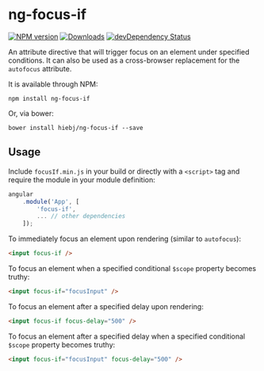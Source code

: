 # ng-focus-if
[![NPM version][npm-image]][npm-url]
[![Downloads][downloads-image]][npm-url]
[![devDependency Status][david-image]][david-url]

An attribute directive that will trigger focus on an element under specified conditions. It can also be used as a cross-browser replacement for the `autofocus` attribute.

It is available through NPM:

```text
npm install ng-focus-if
```

Or, via bower:

```text
bower install hiebj/ng-focus-if --save
```

## Usage

Include `focusIf.min.js` in your build or directly with a `<script>` tag and require the module in your module definition:

```js
angular  
    .module('App', [  
        'focus-if',  
        ... // other dependencies  
    ]);
```

To immediately focus an element upon rendering (similar to `autofocus`):

```html
<input focus-if />
```

To focus an element when a specified conditional `$scope` property becomes truthy:

```html
<input focus-if="focusInput" />
```

To focus an element after a specified delay upon rendering:

```html
<input focus-if focus-delay="500" />
```

To focus an element after a specified delay when a specified conditional `$scope` property becomes truthy:

```html
<input focus-if="focusInput" focus-delay="500" />
```
[david-image]: https://david-dm.org/hiebj/ng-focus-if/dev-status.svg
[david-url]: https://david-dm.org/hiebj/ng-focus-if#info=devDependencies
[downloads-image]: http://img.shields.io/npm/dm/ng-focus-if.svg
[npm-image]: http://img.shields.io/npm/v/ng-focus-if.svg
[npm-url]: https://npmjs.org/package/ng-focus-if
